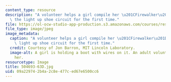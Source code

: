 ```yaml
---
content_type: resource
description: "A volunteer helps a girl compile her \u201CFirewalker\u201D code on\
  \ the light up shoe circuit for the first time."
file: https://ol-ocw-studio-app-production.s3.amazonaws.com/courses/res-2-005-girls-who-build-make-your-own-wearables-workshop-spring-2015/09a229742b4a2c8e477ced67e6500cc6_504693-63D.jpg
file_type: image/jpeg
image_metadata:
  caption: "A volunteer helps a girl compile her \u201CFirewalker\u201D code on the\
    \ light up shoe circuit for the first time."
  credit: Courtesy of Jon Barron, MIT Lincoln Laboratory.
  image-alt: A girl is holding a boot with wires on it. An adult volunteer is helping
    her.
resourcetype: Image
title: 504693-63D.jpg
uid: 09a22974-2b4a-2c8e-477c-ed67e6500cc6
---
```

